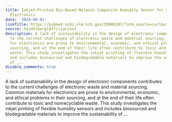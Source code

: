 ```yaml
---
title: Inkjet-Printed Bio-Based Melanin Composite Humidity Sensor for Sustainable
  Electronics
date: '2024-08-01'
linkTitle: https://pubmed.ncbi.nlm.nih.gov/39086207/?utm_source=curl&utm_medium=rss&utm_campaign=pubmed-2&utm_content=1FakS-2QOkCT8HsMOQP1bCRQ4YzyumYOmxmF0moLsQ3dFB1E9V&fc=20220326224207&ff=20240801181938&v=2.18.0.post9+e462414
source: heidelberg[Affiliation]
description: A lack of sustainability in the design of electronic components contributes
  to the current challenges of electronic waste and material sourcing. Common materials
  for electronics are prone to environmental, economic, and ethical problems in their
  sourcing, and at the end of their life often contribute to toxic and nonrecyclable
  waste. This study investigates the inkjet printing of flexible humidity sensors
  and includes biosourced and biodegradable materials to improve the sustainability
  of ...
disable_comments: true
---
```

A lack of sustainability in the design of electronic components contributes to the current challenges of electronic waste and material sourcing. Common materials for electronics are prone to environmental, economic, and ethical problems in their sourcing, and at the end of their life often contribute to toxic and nonrecyclable waste. This study investigates the inkjet printing of flexible humidity sensors and includes biosourced and biodegradable materials to improve the sustainability of ...